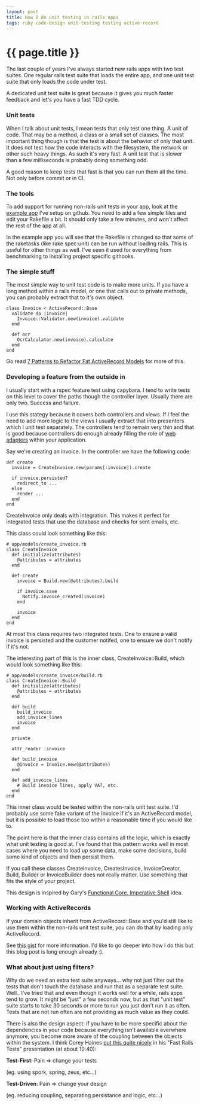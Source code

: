```yaml
---
layout: post
title: How I do unit testing in rails apps
tags: ruby code-design unit-testing testing active-record
---
```



{{ page.title }}
====

The last couple of years I've always started new rails apps with two test suites. One regular rails test suite that loads the entire app, and one unit test suite that only loads the code under test.

A dedicated unit test suite is great because it gives you much faster feedback and let's you have a fast TDD cycle.

### Unit tests

When I talk about unit tests, I mean tests that only test one thing. A unit of code. That may be a method, a class or a small set of classes. The most important thing though is that the test is about the behavior of only that unit. It does not test how the code interacts with the filesystem, the network or other such heavy things. As such it's very fast. A unit test that is slower than a few milliseconds is probably doing something odd.

A good reason to keep tests that fast is that you can run them all the time. Not only before commit or in CI.

### The tools

To add support for running non-rails unit tests in your app, look at the [example app](https://github.com/joakimk/fast_unit_tests_example) I've setup on github. You need to add a few simple files and edit your Rakefile a bit. It should only take a few minutes, and won't affect the rest of the app at all.

In the example app you will see that the Rakefile is changed so that some of the raketasks (like rake spec:unit) can be run without loading rails. This is useful for other things as well. I've seen it used for everything from benchmarking to installing project specific githooks.

### The simple stuff

The most simple way to unit test code is to make more units. If you have a long method within a rails model, or one that calls out to private methods, you can probably extract that to it's own object.

    class Invoice < ActiveRecord::Base
      validate do |invoice|
        Invoice::Validator.new(invoice).validate
      end

      def ocr
        OcrCalculator.new(invoice).calculate
      end
    end

Go read [7 Patterns to Refactor Fat ActiveRecord Models](http://blog.codeclimate.com/blog/2012/10/17/7-ways-to-decompose-fat-activerecord-models/) for more of this.

### Developing a feature from the outside in

I usually start with a rspec feature test using capybara. I tend to write tests on this level to cover the paths though the controller layer. Usually there are only two. Success and failure.

I use this stategy because it covers both controllers and views. If I feel the need to add more logic to the views I usually extract that into presenters which I unit test separately. The controllers tend to remain very thin and that is good because controllers do enough already filling the role of [web adapters](http://blog.mattwynne.net/2012/05/31/hexagonal-rails-objects-values-and-hexagons/) within your application.

Say we're creating an invoice. In the controller we have the following code:

    def create
      invoice = CreateInvoice.new(params[:invoice]).create

      if invoice.persisted?
        redirect_to ...
      else
        render ...
      end
    end

CreateInvoice only deals with integration. This makes it perfect for integrated tests that use the database and checks for sent emails, etc.

This class could look something like this:

    # app/models/create_invoice.rb
    class CreateInvoice
      def initialize(attributes)
        @attributes = attributes
      end

      def create
        invoice = Build.new(@attributes).build

        if invoice.save
          Notify.invoice_created(invoice)
        end

        invoice
      end
    end

At most this class requires two integrated tests. One to ensure a valid invoice is persisted and the customer notifed, one to ensure we don't notify if it's not.

The interesting part of this is the inner class, CreateInvoice::Build, which would look something like this:

    # app/models/create_invoice/build.rb
    class CreateInvoice::Build
      def initialize(attributes)
        @attributes = attributes
      end

      def build
        build_invoice
        add_invoice_lines
        invoice
      end

      private

      attr_reader :invoice

      def build_invoice
        @invoice = Invoice.new(@attributes)
      end

      def add_invoice_lines
        # Build invoice lines, apply VAT, etc.
      end
    end

This inner class would be tested within the non-rails unit test suite. I'd probably use some fake variant of the Invoice if it's an ActiveRecord model, but it is possible to load those too within a reasonable time if you would like to.

The point here is that the inner class contains all the logic, which is exactly what unit testing is good at. I've found that this pattern works well in most cases where you need to load up some data, make some decisions, build some kind of objects and then persist them.

If you call these classes CreateInvoice, CreatesInvoice, InvoiceCreator, Build, Builder or InvoiceBuilder does not really matter. Use something that fits the style of your project.

This design is inspired by Gary's [Functional Core, Imperative Shell](https://www.destroyallsoftware.com/screencasts/catalog/functional-core-imperative-shell) idea.

### Working with ActiveRecords

If your domain objects inherit from ActiveRecord::Base and you'd still like to use them within the non-rails unit test suite, you can do that by loading only ActiveRecord.

See [this gist](https://gist.github.com/joakimk/8703877) for more information. I'd like to go deeper into how I do this but this blog post is long enough already :).

### What about just using filters?

Why do we need an extra test suite anyways... why not just filter out the tests that don't touch the database and run that as a separate test suite. Well.. I've tried that and even though it works well for a while, rails apps tend to grow. It might be "just" a few seconds now, but as that "unit test" suite starts to take 30 seconds or more to run you just don't run it as often. Tests that are not run often are not providing as much value as they could.

There is also the design aspect: if you have to be more specific about the dependencies in your code because everything isn't available everwhere anymore, you become more aware of the coupling between the objects within the system. I think Corey Haines [put this quite nicely](http://www.youtube.com/watch?feature=player_detailpage&v=bNn6M2vqxHE#t=648) in his "Fast Rails Tests" presentation (at about 10:40):

**Test-First**: Pain => change your tests

(eg. using spork, spring, zeus, etc...)

**Test-Driven**: Pain => change your design

(eg. reducing coupling, separating persistance and logic, etc...)

